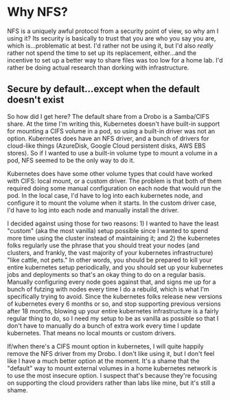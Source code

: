 # Why NFS?

NFS is a uniquely awful protocol from a security point of view, so why am I using it? Its security is basically
to trust that you are who you say you are, which is...problematic at best. I'd rather not be using it, but I'd 
also *really* rather not spend the time to set up its replacement, either...and the incentive to set up a 
better way to share files was too low for a home lab. I'd rather be doing actual research than dorking with 
infrastructure. 

## Secure by default...except when the default doesn't exist

So how did I get here? The default share from a Drobo is a Samba/CIFS share. At the time I'm writing this, Kubernetes 
doesn't have built-in support for mounting a CIFS volume in a pod, so using a built-in driver was not an option. 
Kubernetes does have an NFS driver, and a bunch of drivers for cloud-like things (AzureDisk, Google Cloud persistent 
disks, AWS EBS stores). So if I wanted to use a built-in volume type to mount a volume in a pod, NFS seemed to be 
the only way to do it.

Kubernetes does have some other volume types that could have worked with CIFS: local mount, or a custom driver. The
problem is that both of them required doing some manual configuration on each node that would run the pod. In the 
local case, I'd have to log into each  kubernetes node, and configure it to mount the volume when it starts. In the 
custom driver case, I'd have to log into each node and manually install the driver. 

I decided against using those for two reasons: 1) I wanted to have the least "custom" (aka the most vanilla) setup 
possible since I wanted to spend more time using the cluster instead of maintaining it; and 2) the kubernetes folks 
regularly use the phrase that you should treat your nodes (and clusters, and frankly, the vast majority of your 
kubernetes infrastructure) "like cattle, not pets." In other words, you should be prepared to kill your entire 
kubernetes setup periodically, and you should set up your kubernetes jobs and deployments so that's an okay thing 
to do on a regular basis. Manually configuring every node goes against that, and signs me up for a bunch of futzing
with nodes every time I do a rebuild, which is what I'm specifically trying to avoid. Since the kubernetes folks release 
new versions of kubernetes every 6 months or so, and stop supporting previous versions after 18 months, blowing 
up your entire kubernetes infrastructure is a fairly regular thing to do, so I need my setup to be as vanilla 
as possible so that I don't have to manually do a bunch of extra work every time I update kubernetes. That means no 
local mounts or custom drivers.

If/when there's a CIFS mount option in kubernetes, I will quite happily remove the NFS driver from my Drobo. I don't 
like using it, but I don't feel like I have a much better option at the moment. It's a shame that the "default" way to 
mount external volumes in a home kubernetes network is to use the most insecure option. I suspect that's because 
they're focusing on supporting the cloud providers rather than labs like mine, but it's still a shame.